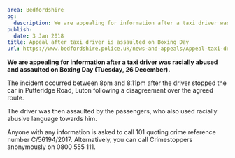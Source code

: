 ```yaml
area: Bedfordshire
og:
  description: We are appealing for information after a taxi driver was racially abused and assaulted on Boxing Day (Tuesday, 26 December).
publish:
  date: 3 Jan 2018
title: Appeal after taxi driver is assaulted on Boxing Day
url: https://www.bedfordshire.police.uk/news-and-appeals/Appeal-taxi-driver-assaulted-Boxing-Day
```

**We are appealing for information after a taxi driver was racially abused and assaulted on Boxing Day (Tuesday, 26 December).**

The incident occurred between 8pm and 8.11pm after the driver stopped the car in Putteridge Road, Luton following a disagreement over the agreed route.

The driver was then assaulted by the passengers, who also used racially abusive language towards him.

Anyone with any information is asked to call 101 quoting crime reference number C/56194/2017. Alternatively, you can call Crimestoppers anonymously on 0800 555 111.
